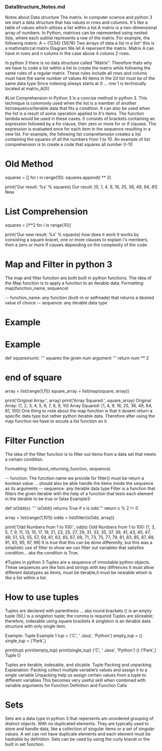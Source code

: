 ### DataStructure_Notes.md
Notes about Data structure
The matrix. In computer science and python 3 we start a data structure that has values in rows and columns. It's like a table of values which utilizes a list within a list.A matrix is a two-dimensional array of numbers. In Python, matrices can be represented using nested lists, where each sublist represents a row of the matrix. For example, the following matrix:
A = {1234}
    {5678}
Two arrays of data a list in a list^ this is a mathmaticcal matrix Diagram
We let A repersent the matrix. Matrix A can have m rows and n colums in the case above 4 colums 2 rows. 

In python 3 there is no data structure called "Matrix". Therefore thats why we have to code a list within a list to create the matrix while following the same rules of a regular matrix.
These rules include all rows and colums must have the same number of values
All items in the 2d list must be of the same data type
Since indexing always starts at 0 ... row 1 is technically located at matrix_A[0]

#List Comprehension in Python 3
Is a concise method in python 3. This technique is commonly used when the list is a member of another list/sequence/iterable data that fits a condition. It can also be used when the list is a result of some operation applied to it's items. 
The function lambda would be used in these cases.
It consists of brackets containing an expression followed by a for clause, then zero or more for or if clauses. The expression is evaluated once for each item in the sequence resulting in a new list. For example, the following list comprehension creates a list containing the squares of all the numbers from 1 to 10.
An example of list comprehension is to create a code that squares all number 0-10
# Old Method
squares = []
for i in range(10):
    squares.append(i ** 2)

print('Our result: %s' % squares)
Our result: [0, 1, 4, 9, 16, 25, 36, 49, 64, 81]
New
# List Comprehension

squares = [i**2 for i in range(10)]

print('Our new result: %s' % squares)
how does it work
It works by consisting a square bracet, one or more clauses to explain i's members, then a zero or more If causes depending on the complexity of the code
# Map and Filter in python 3
The map and filter function are both built in python functions. The idea of the Map function is to apply a function to an iterable data.
Formatting:
map(function_name, sequence)

-- function_name: any function (built-in or selfmade) that returns a desired value of choice
-- sequence: any iterable data type

# Example
# Example
def square(num):
    ''' squares the given num argument '''
    return num ** 2
# end of square

array = list(range(1,11))
square_array = list(map(square, array))

print('Original Array:', array)
print('Array Squared:', square_array)
Original Array: [1, 2, 3, 4, 5, 6, 7, 8, 9, 10]
Array Squared: [1, 4, 9, 16, 25, 36, 49, 64, 81, 100]
One thing to note about the map function is that it dosent return a specific data type but rather python iterable data. Therefore after using the map function we have to excute a list function on it

# Filter Function
The idea of the filter function is to filter out items from a data set that meets a certain condition.

Formatting:
filter(bool_returning_function, sequence)

-- function: The function name we provide for filter() must be return a boolean value ... should also be able handle the items inside the sequence as its arguments
-- sequence: any iterable data type
Filter is a function that filters the given iterable with the help of a function that tests each element in the iterable to be true or false
Example3:

def isOdd(x):
    ''' isOdd() returns True if x is odd.'''
    return x % 2 != 0

array = list(range(1,101))
odds = list(filter(isOdd, array))

print('Odd Numbers from 1 to 100:', odds)
Odd Numbers from 1 to 100: [1, 3, 5, 7, 9, 11, 13, 15, 17, 19, 21, 23, 25, 27, 29, 31, 33, 35, 37, 39, 41, 43, 45, 47, 49, 51, 53, 55, 57, 59, 61, 63, 65, 67, 69, 71, 73, 75, 77, 79, 81, 83, 85, 87, 89, 91, 93, 95, 97, 99]
It is true that this can be done differently, but this was a simplistic use of filter to show we can filter out variables that satisfies condition… aka the condition is True.

#Tuples in python 3
Tuples are a sequence of immutable python objects. These sequences are like lists and strings with key diffrences It must allow different datatypes as items,  must be iterable,it   must be nestable whixh is like a list within a list.
# How to use tuples
Tuples are declared with parenthesis … aka round brackets
() is an empty tuple
(50,) is a singleton tuple; the comma is required
Tuples are sliceable; therefore, indexable using square brackets
A singleton is an iterable data structure with only single item.

Example:
Tuple Example 1
tup = ('C', ' Java', 'Python')
empty_tup = ()
single_tup = ('Park',)

print(tup)
print(empty_tup)
print(single_tup)
('C', ' Java', 'Python')
()
('Park',)
Tuple O

Tuples are iterable, indexable, and slicable. Tuple Packing and unpacking.
Explanation:
Packing collect multiple variable’s values and assign it to a single variable
Unpacking help us assign certain values from a tuple to different variables
This becomes very useful skill when combined with variable arguments for Function Definition and Function Calls

# Sets 
Sets are a data type in python 3 that repersents am unordered grouping of distinct objects. With no duplicated elements.
They are typically used to store and handle data, like a collection of singular items or a set of singular values. A set can not have duplicate elements and each element must be hashable by definition. Sets can be used by using the curly bracet or the built in set function.




